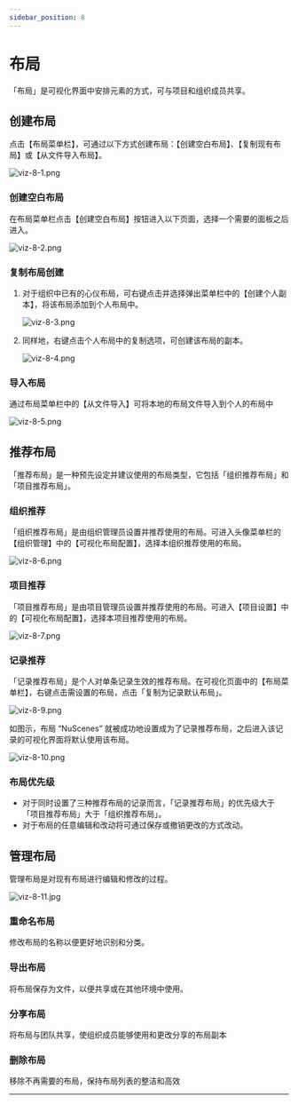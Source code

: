 ```yaml
---
sidebar_position: 8
---
```


# 布局

「布局」是可视化界面中安排元素的方式，可与项目和组织成员共享。

## 创建布局

点击【布局菜单栏】，可通过以下方式创建布局：【创建空白布局】、【复制现有布局】或【从文件导入布局】。

![viz-8-1.png](../img/viz-8-1.png)

### 创建空白布局

在布局菜单栏点击【创建空白布局】按钮进入以下页面，选择一个需要的面板之后进入。

![viz-8-2.png](../img/viz-8-2.png)

### 复制布局创建

1. 对于组织中已有的心仪布局，可右键点击并选择弹出菜单栏中的【创建个人副本】，将该布局添加到个人布局中。

   ![viz-8-3.png](../img/viz-8-3.png)

2. 同样地，右键点击个人布局中的复制选项，可创建该布局的副本。

   ![viz-8-4.png](../img/viz-8-4.png)

### 导入布局

通过布局菜单栏中的【从文件导入】可将本地的布局文件导入到个人的布局中

![viz-8-5.png](../img/viz-8-5.png)

## 推荐布局

「推荐布局」是一种预先设定并建议使用的布局类型，它包括「组织推荐布局」和「项目推荐布局」。

### 组织推荐

「组织推荐布局」是由组织管理员设置并推荐使用的布局。可进入头像菜单栏的【组织管理】中的【可视化布局配置】，选择本组织推荐使用的布局。

![viz-8-6.png](../img/viz-8-6.png)

### 项目推荐

「项目推荐布局」是由项目管理员设置并推荐使用的布局。可进入【项目设置】中的【可视化布局配置】，选择本项目推荐使用的布局。

![viz-8-7.png](../img/viz-8-7.png)

### 记录推荐

「记录推荐布局」是个人对单条记录生效的推荐布局。在可视化页面中的【布局菜单栏】，右键点击需设置的布局，点击「复制为记录默认布局」。

![viz-8-9.png](../img/viz-8-9.png)

如图示，布局 “NuScenes” 就被成功地设置成为了记录推荐布局，之后进入该记录的可视化界面将默认使用该布局。

![viz-8-10.png](../img/viz-8-10.png)

### 布局优先级

- 对于同时设置了三种推荐布局的记录而言，「记录推荐布局」的优先级大于「项目推荐布局」大于「组织推荐布局」。
- 对于布局的任意编辑和改动将可通过保存或撤销更改的方式改动。

## 管理布局

管理布局是对现有布局进行编辑和修改的过程。

![viz-8-11.jpg](../img/viz-8-11.jpg)

### 重命名布局

修改布局的名称以便更好地识别和分类。

### 导出布局

将布局保存为文件，以便共享或在其他环境中使用。

### 分享布局

将布局与团队共享，使组织成员能够使用和更改分享的布局副本

### 删除布局

移除不再需要的布局，保持布局列表的整洁和高效

---
